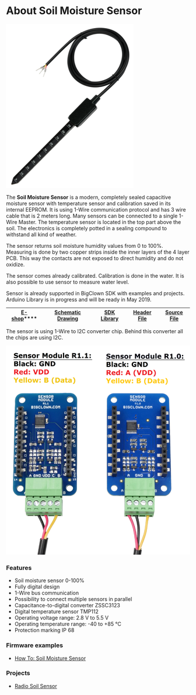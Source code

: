 # About Soil Moisture Sensor

![Pre-production Soil Moisture Sensor without coating](../.gitbook/assets/_hardware_about-soil-moisture-sensor_module.png)

The **Soil Moisture Sensor** is a modern, completely sealed capacitive moisture sensor with temperature sensor and calibration saved in its internal EEPROM. It is using 1-Wire communication protocol and has 3 wire cable that is 2 meters long. Many sensors can be connected to a single 1-Wire Master. The temperature sensor is located in the top part above the soil. The electronics is completely potted in a sealing compound to withstand all kind of weather.

The sensor returns soil moisture humidity values from 0 to 100%. Measuring is done by two copper strips inside the inner layers of the 4 layer PCB. This way the contacts are not exposed to direct humidity and do not oxidize.

The sensor comes already calibrated. Calibration is done in the water. It is also possible to use sensor to measure water level. 

Sensor is already supported in BigClown SDK with examples and projects. Arduino Library is in progress and will be ready in May 2019.

| [**E-shop**](https://shop.bigclown.com/soil-moisture-sensor/)\*\*\*\* | [**Schematic Drawing**](https://github.com/bigclownlabs/bc-hardware/tree/master/out/bc-soil-sensor) | [**SDK Library**](https://sdk.bigclown.com/group__bc__soil__sensor.html) | [**Header File**](https://github.com/bigclownlabs/bcf-sdk/blob/master/bcl/inc/bc_soil_sensor.h) | [**Source File**](https://github.com/bigclownlabs/bcf-sdk/blob/master/bcl/src/bc_soil_sensor.c) |
| :---: | :---: | :---: | :---: | :---: |


The sensor is using 1-Wire to I2C converter chip. Behind this converter all the chips are using I2C.

![Connection of the Soil Moisture Sensor to the Sensor Module](../.gitbook/assets/_hardware_abou-sensor-module_1-wire.png)

### Features <a id="features"></a>

* Soil moisture sensor 0-100%
* Fully digital design
* 1-Wire bus communication
* Possibility to connect multiple sensors in parallel
* Capacitance-to-digital converter ZSSC3123
* Digital temperature sensor TMP112
* Operating voltage range: 2.8 V to 5.5 V
* Operating temperature range: -40 to +85 °C
* Protection marking IP 68

### Firmware examples

* [How To: Soil Moisture Sensor](../firmware/how-to-soil-moisture-sensor.md)

### Projects <a id="firmware-projects"></a>

* [Radio Soil Sensor](../projects/radio-soil-sensor.md)

